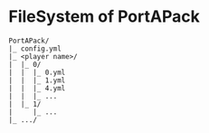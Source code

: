 # FileSystem of PortAPack

```text
PortAPack/
|_ config.yml
|_ <player name>/
|  |_ 0/
|  |  |_ 0.yml
|  |  |_ 1.yml
|  |  |_ 4.yml
|  |  |_ ...
|  |_ 1/
|     |_ ...
|_ .../
```
